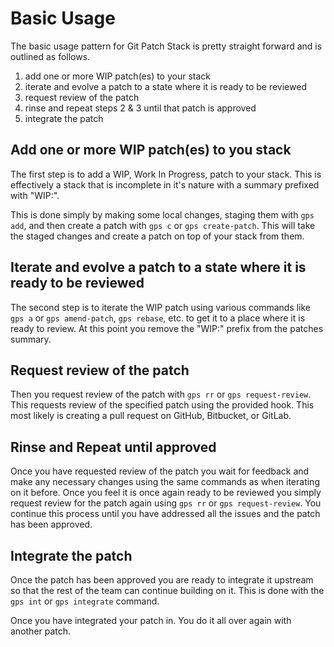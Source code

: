 # Basic Usage

The basic usage pattern for Git Patch Stack is pretty straight forward and is
outlined as follows.

1. add one or more WIP patch(es) to your stack 
2. iterate and evolve a patch to a state where it is ready to be reviewed
3. request review of the patch
4. rinse and repeat steps 2 & 3 until that patch is approved
5. integrate the patch

## Add one or more WIP patch(es) to you stack

The first step is to add a WIP, Work In Progress, patch to your stack. This is
effectively a stack that is incomplete in it's nature with a summary prefixed
with "WIP:".

This is done simply by making some local changes, staging them with `gps add`,
and then create a patch with `gps c` or `gps create-patch`. This will take the
staged changes and create a patch on top of your stack from them.

## Iterate and evolve a patch to a state where it is ready to be reviewed

The second step is to iterate the WIP patch using various commands like `gps a`
or `gps amend-patch`, `gps rebase`, etc. to get it to a place where it is ready
to review. At this point you remove the "WIP:" prefix from the patches summary.

## Request review of the patch

Then you request review of the patch with `gps rr` or `gps request-review`.
This requests review of the specified patch using the provided hook. This most
likely is creating a pull request on GitHub, Bitbucket, or GitLab.

## Rinse and Repeat until approved

Once you have requested review of the patch you wait for feedback and make any
necessary changes using the same commands as when iterating on it before. Once
you feel it is once again ready to be reviewed you simply request review for
the patch again using `gps rr` or `gps request-review`. You continue this
process until you have addressed all the issues and the patch has been
approved.

## Integrate the patch

Once the patch has been approved you are ready to integrate it upstream so that
the rest of the team can continue building on it. This is done with the `gps
int` or `gps integrate` command.

Once you have integrated your patch in. You do it all over again with another
patch.
